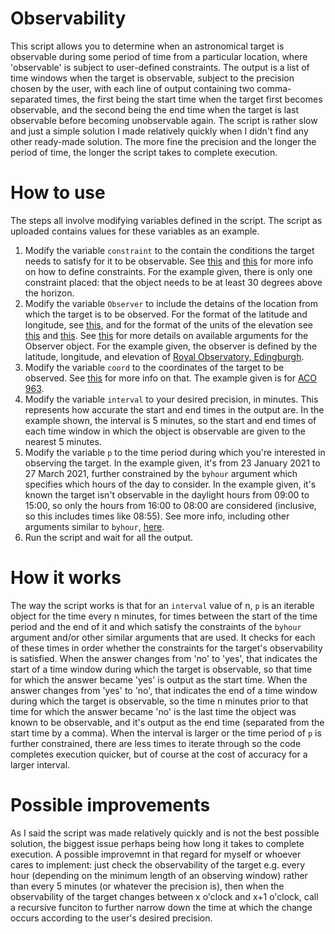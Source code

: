 # Observability
This script allows you to determine when an astronomical target is observable during some period of time from a particular location, where 'observable' is subject to user-defined constraints. The output is a list of time windows when the target is observable, subject to the precision chosen by the user, with each line of output containing two comma-separated times, the first being the start time when the target first becomes observable, and the second being the end time when the target is last observable before becoming unobservable again.
The script is rather slow and just a simple solution I made relatively quickly when I didn't find any other ready-made solution. The more fine the precision and the longer the period of time, the longer the script takes to complete execution.
# How to use
The steps all involve modifying variables defined in the script. The script as uploaded contains values for these variables as an example.
1. Modify the variable `constraint` to the contain the conditions the target needs to satisfy for it to be observable. See [this](https://astroplan.readthedocs.io/en/latest/tutorials/constraints.html) and [this](https://astroplan.readthedocs.io/en/latest/api.html) for more info on how to define constraints. For the example given, there is only one constraint placed: that the object needs to be at least 30 degrees above the horizon.
2. Modify the variable `Observer` to include the detains of the location from which the target is to be observed. For the format of the latitude and longitude, see [this](https://docs.astropy.org/en/stable/api/astropy.coordinates.Angle.html), and for the format of the units of the elevation see [this](https://docs.astropy.org/en/stable/units/) and [this](https://docs.astropy.org/en/stable/units/#module-astropy.units). See [this](https://astroplan.readthedocs.io/en/latest/api/astroplan.Observer.html) for more details on available arguments for the Observer object. For the example given, the observer is defined by the latitude, longitude, and elevation of [Royal Observatory, Edingburgh](https://en.wikipedia.org/wiki/Royal_Observatory,_Edinburgh).
3. Modify the variable `coord` to the coordinates of the target to be observed. See [this](https://docs.astropy.org/en/stable/api/astropy.coordinates.SkyCoord.html) for more info on that. The example given is for [ACO 963](http://simbad.u-strasbg.fr/simbad/sim-id?Ident=ACO+++963).
4. Modify the variable `interval` to your desired precision, in minutes. This represents how accurate the start and end times in the output are. In the example shown, the interval is 5 minutes, so the start and end times of each time window in which the object is observable are given to the nearest 5 minutes.
5. Modify the variable `p` to the time period during which you're interested in observing the target. In the example given, it's from 23 January 2021 to 27 March 2021, further constrained by the `byhour` argument which specifies which hours of the day to consider. In the example given, it's known the target isn't observable in the daylight hours from 09:00 to 15:00, so only the hours from 16:00 to 08:00 are considered (inclusive, so this includes times like 08:55). See more info, including other arguments similar to `byhour`, [here](https://dateutil.readthedocs.io/en/stable/rrule.html).
6. Run the script and wait for all the output.
# How it works
The way the script works is that for an `interval` value of n, `p` is an iterable object for the time every n minutes, for times between the start of the time period and the end of it and which satisfy the constraints of the `byhour` argument and/or other similar arguments that are used. It checks for each of these times in order whether the constraints for the target's observability is satisfied. When the answer changes from 'no' to 'yes', that indicates the start of a time window during which the target is observable, so that time for which the answer became 'yes' is output as the start time. When the answer changes from 'yes' to 'no', that indicates the end of a time window during which the target is observable, so the time n minutes prior to that time for which the answer became 'no' is the last time the object was known to be observable, and it's output as the end time (separated from the start time by a comma).
When the interval is larger or the time period of `p` is further constrained, there are less times to iterate through so the code completes execution quicker, but of course at the cost of accuracy for a larger interval.
# Possible improvements
As I said the script was made relatively quickly and is not the best possible solution, the biggest issue perhaps being how long it takes to complete execution. A possible improvemnt in that regard for myself or whoever cares to implement: just check the observability of the target e.g. every hour (depending on the minimum length of an observing window) rather than every 5 minutes (or whatever the precision is), then when the observability of the target changes between x o'clock and x+1 o'clock, call a recursive funciton to further narrow down the time at which the change occurs according to the user's desired precision.
